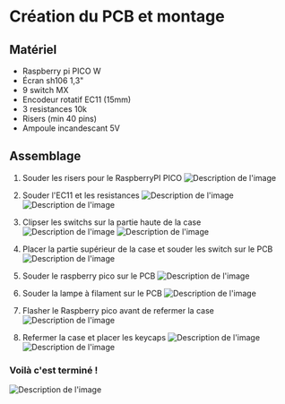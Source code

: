 # Création du PCB et montage

## Matériel
- Raspberry pi PICO W
- Écran sh106 1,3"
- 9 switch MX 
- Encodeur rotatif EC11 (15mm)
- 3 resistances 10k
- Risers (min 40 pins)
- Ampoule incandescant 5V

## Assemblage
1. Souder les risers pour le RaspberryPI PICO
![Description de l'image](../Images/IMG_20240912_13462115.jpg)

2. Souder l'EC11 et les resistances
![Description de l'image](../Images/IMG_20240910_163232.jpg)
![Description de l'image](../Images/IMG_20240910_163727.jpg)

3. Clipser les switchs sur la partie haute de la case
![Description de l'image](../Images/IMG_20240912_13463958.jpg)
![Description de l'image](../Images/IMG_20240910_163957.jpg)


4. Placer la partie supérieur de la case et souder les switch sur le PCB
![Description de l'image](../Images/IMG_20240912_13465054.jpg)

5. Souder le raspberry pico sur le PCB
![Description de l'image](../Images/IMG_20240910_164720.jpg)

6. Souder la lampe à filament sur le PCB
![Description de l'image](../Images/IMG_20240910_165334.jpg)

7. Flasher le Raspberry pico avant de refermer la case
![Description de l'image](../Images/IMG_20240910_170120.jpg)

8. Refermer la case et placer les keycaps
![Description de l'image](../Images/IMG_20240910_165454.jpg)
![Description de l'image](../Images/IMG_20240910_165650.jpg)

### Voilà c'est terminé ! 
![Description de l'image](../Images/IMG_20240910_165745.jpg)